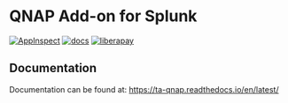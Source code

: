 # QNAP Add-on for Splunk

[![AppInspect](https://github.com/diogofgm/TA-qnap/actions/workflows/appinspect.yml/badge.svg)](https://github.com/diogofgm/TA-qnap/actions/workflows/appinspect.yml)
[![docs](https://readthedocs.org/projects/ta-qnap/badge/?version=latest)](https://readthedocs.org/projects/ta-qnap/badge/?version=latest)
[![liberapay](https://img.shields.io/liberapay/patrons/diogofgm.svg?logo=liberapay)](https://liberapay.com/diogofgm/donate)

Documentation
-------------
Documentation can be found at:
https://ta-qnap.readthedocs.io/en/latest/
